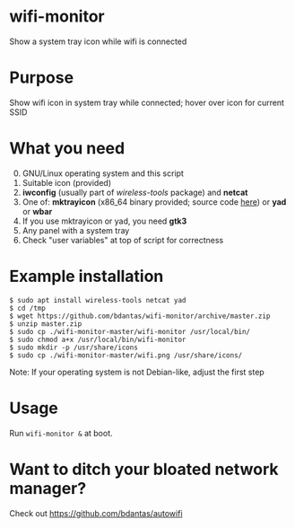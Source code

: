 # wifi-monitor
Show a system tray icon while wifi is connected

# Purpose
Show wifi icon in system tray while connected; hover over icon for current SSID

# What you need
0. GNU/Linux operating system and this script
1. Suitable icon (provided)
2. **iwconfig** (usually part of *wireless-tools* package) and **netcat**
3. One of: **mktrayicon** (x86_64 binary provided; source code [here](https://github.com/jonhoo/mktrayicon)) or **yad** or **wbar**
4. If you use mktrayicon or yad, you need **gtk3**
5. Any panel with a system tray
6. Check "user variables" at top of script for correctness

# Example installation
```
$ sudo apt install wireless-tools netcat yad
$ cd /tmp
$ wget https://github.com/bdantas/wifi-monitor/archive/master.zip
$ unzip master.zip
$ sudo cp ./wifi-monitor-master/wifi-monitor /usr/local/bin/
$ sudo chmod a+x /usr/local/bin/wifi-monitor
$ sudo mkdir -p /usr/share/icons
$ sudo cp ./wifi-monitor-master/wifi.png /usr/share/icons/
```
Note: If your operating system is not Debian-like, adjust the first step

# Usage
Run `wifi-monitor &` at boot.

# Want to ditch your bloated network manager?
Check out https://github.com/bdantas/autowifi
